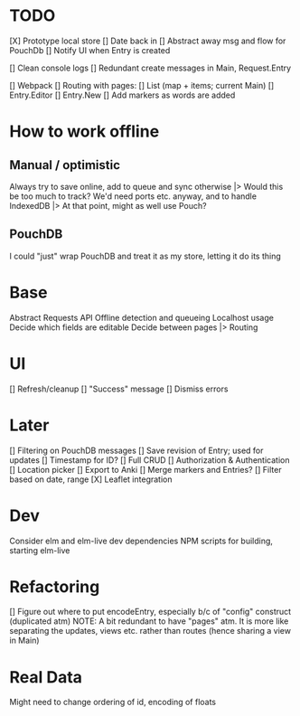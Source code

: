# TODO
[X] Prototype local store
[] Date back in
[] Abstract away msg and flow for PouchDb
  [] Notify UI when Entry is created

[] Clean console logs
[] Redundant create messages in Main, Request.Entry

[] Webpack
[] Routing with pages:
  [] List (map + items; current Main)
  [] Entry.Editor
  [] Entry.New
[] Add markers as words are added

# How to work offline
## Manual / optimistic
Always try to save online, add to queue and sync otherwise
  |> Would this be too much to track? We'd need ports etc. anyway, and to handle IndexedDB
    |> At that point, might as well use Pouch?

## PouchDB
I could "just" wrap PouchDB and treat it as my store, letting it do its thing

# Base
Abstract Requests API
Offline detection and queueing
Localhost usage
Decide which fields are editable
Decide between pages
 |> Routing

# UI
[] Refresh/cleanup
[] "Success" message
[] Dismiss errors

# Later
[] Filtering on PouchDB messages
[] Save revision of Entry; used for updates
[] Timestamp for ID?
[] Full CRUD
[] Authorization & Authentication
[] Location picker
[] Export to Anki
[] Merge markers and Entries?
[] Filter based on date, range
[X] Leaflet integration

# Dev
Consider elm and elm-live dev dependencies
NPM scripts for building, starting elm-live

# Refactoring
[] Figure out where to put encodeEntry, especially b/c of "config" construct (duplicated atm)
NOTE: A bit redundant to have "pages" atm. It is more like separating the updates, views etc. rather than routes (hence sharing a view in Main)

# Real Data
Might need to change ordering of id, encoding of floats
